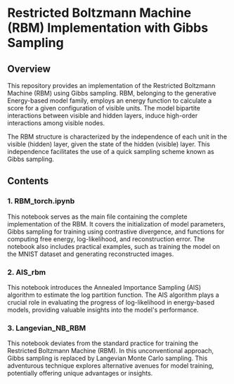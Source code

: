 # Restricted Boltzmann Machine (RBM) Implementation with Gibbs Sampling

## Overview

This repository provides an implementation of the Restricted Boltzmann Machine (RBM) using Gibbs sampling. RBM, belonging to the generative Energy-based model family, employs an energy function to calculate a score for a given configuration of visible units. The model bipartite interactions between visible and hidden layers, induce high-order interactions among visible nodes.

The RBM structure is characterized by the independence of each unit in the visible (hidden) layer, given the state of the hidden (visible) layer. This independence facilitates the use of a quick sampling scheme known as Gibbs sampling.

## Contents

### 1. RBM_torch.ipynb

This notebook serves as the main file containing the complete implementation of the RBM. It covers the initialization of model parameters, Gibbs sampling for training using contrastive divergence, and functions for computing free energy, log-likelihood, and reconstruction error. The notebook also includes practical examples, such as training the model on the MNIST dataset and generating reconstructed images.


### 2. AIS_rbm

This notebook introduces the Annealed Importance Sampling (AIS) algorithm to estimate the log partition function. The AIS algorithm plays a crucial role in evaluating the progress of log-likelihood in energy-based models, providing valuable insights into the model's performance.

### 3. Langevian_NB_RBM

This notebook deviates from the standard practice for training the Restricted Boltzmann Machine (RBM). In this unconventional approach, Gibbs sampling is replaced by Langevian Monte Carlo sampling. This adventurous technique explores alternative avenues for model training, potentially offering unique advantages or insights.


